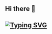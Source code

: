 ## Hi there 👋

<!--
**seongje4954/seongje4954** is a ✨ _special_ ✨ repository because its `README.md` (this file) appears on your GitHub profile.

Here are some ideas to get you started:

- 🔭 I’m currently working on ...
- 🌱 I’m currently learning ...
- 👯 I’m looking to collaborate on ...
- 🤔 I’m looking for help with ...
- 💬 Ask me about ...
- 📫 How to reach me: ...
- 😄 Pronouns: ...
- ⚡ Fun fact: ...
-->
## <a href="https://git.io/typing-svg"><img src="https://readme-typing-svg.demolab.com?font=Fira+Code&pause=1000&width=435&lines=%EC%95%88%EB%85%95%ED%95%98%EC%84%B8%EC%9A%94+%EC%A0%80%EB%8A%94+%EC%84%9C%EC%9B%90%EB%8C%80+%EC%BB%B4%EA%B3%B5%EA%B3%BC+1%ED%95%99%EB%85%84+%ED%99%8D%EC%84%B1%EC%A0%9C%EC%9E%85%EB%8B%88%EB%8B%A4." alt="Typing SVG" /></a>
